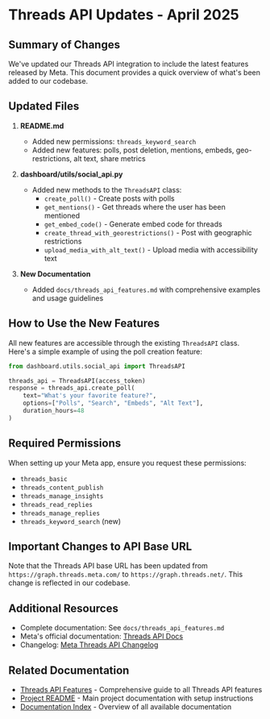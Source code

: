 # Threads API Updates - April 2025

## Summary of Changes

We've updated our Threads API integration to include the latest features released by Meta. This document provides a quick overview of what's been added to our codebase.

## Updated Files

1. **README.md**
   - Added new permissions: `threads_keyword_search`
   - Added new features: polls, post deletion, mentions, embeds, geo-restrictions, alt text, share metrics

2. **dashboard/utils/social_api.py**
   - Added new methods to the `ThreadsAPI` class:
     - `create_poll()` - Create posts with polls
     - `get_mentions()` - Get threads where the user has been mentioned
     - `get_embed_code()` - Generate embed code for threads
     - `create_thread_with_georestrictions()` - Post with geographic restrictions
     - `upload_media_with_alt_text()` - Upload media with accessibility text

3. **New Documentation**
   - Added `docs/threads_api_features.md` with comprehensive examples and usage guidelines

## How to Use the New Features

All new features are accessible through the existing `ThreadsAPI` class. Here's a simple example of using the poll creation feature:

```python
from dashboard.utils.social_api import ThreadsAPI

threads_api = ThreadsAPI(access_token)
response = threads_api.create_poll(
    text="What's your favorite feature?",
    options=["Polls", "Search", "Embeds", "Alt Text"],
    duration_hours=48
)
```

## Required Permissions

When setting up your Meta app, ensure you request these permissions:
- `threads_basic`
- `threads_content_publish`
- `threads_manage_insights`
- `threads_read_replies`
- `threads_manage_replies`
- `threads_keyword_search` (new)

## Important Changes to API Base URL

Note that the Threads API base URL has been updated from `https://graph.threads.meta.com/` to `https://graph.threads.net/`. This change is reflected in our codebase.

## Additional Resources

- Complete documentation: See `docs/threads_api_features.md`
- Meta's official documentation: [Threads API Docs](https://developers.facebook.com/docs/threads/)
- Changelog: [Meta Threads API Changelog](https://developers.facebook.com/docs/threads/changelog/)

## Related Documentation

- [Threads API Features](threads_api_features.md) - Comprehensive guide to all Threads API features
- [Project README](../README.md) - Main project documentation with setup instructions
- [Documentation Index](README.md) - Overview of all available documentation 